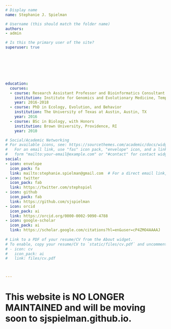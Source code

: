 ```yaml
---
# Display name
name: Stephanie J. Spielman

# Username (this should match the folder name)
authors:
- admin

# Is this the primary user of the site?
superuser: true






  
education:
  courses:
  - course: Research Assistant Professor and Bioinformatics Consultant
    institution: Institute for Genomics and Evolutionary Medicine, Temple University, Philadelphia, PA
    year: 2016-2018
  - course: PhD in Ecology, Evolution, and Behavior
    institution: The University of Texas at Austin, Austin, TX
    year: 2016
  - course: BSc in Biology, with Honors
    institution: Brown University, Providence, RI
    year: 2010

# Social/Academic Networking
# For available icons, see: https://sourcethemes.com/academic/docs/widgets/#icons
#   For an email link, use "fas" icon pack, "envelope" icon, and a link in the
#   form "mailto:your-email@example.com" or "#contact" for contact widget.
social:
- icon: envelope
  icon_pack: fa
  link: mailto:stephanie.spielman@gmail.com  # For a direct email link, use "mailto:test@example.org".
- icon: twitter
  icon_pack: fab
  link: https://twitter.com/stephspiel
- icon: github
  icon_pack: fab
  link: https://github.com/sjspielman
- icon: orcid
  icon_pack: ai
  link: https://orcid.org/0000-0002-9090-4788
- icon: google-scholar
  icon_pack: ai
  link: https://scholar.google.com/citations?hl=en&user=cP4ZMO4AAAAJ
  
# Link to a PDF of your resume/CV from the About widget.
# To enable, copy your resume/CV to `static/files/cv.pdf` and uncomment the lines below.  
# - icon: cv
#   icon_pack: ai
#   link: files/cv.pdf



---
```


# **This website is NO LONGER MAINTAINED and will be moving soon to sjspielman.github.io.**
















